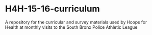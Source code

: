# H4H-15-16-curriculum
A repository for the curricular and survey materials used by Hoops for Health at monthly visits to the South Bronx Police Athletic League
